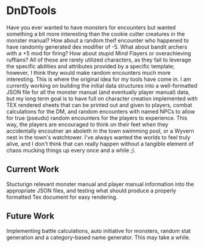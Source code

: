 # DnDTools
Have you ever wanted to have monsters for encounters but wanted something a bit more interesting than the cookie cutter creatures in the monster manual? How about a random theif encounter who happened to have randomly generated dex modifier of -5. What about bandit archers with a +5 mod for firing? How about stupid Mind Flayers or overachieving ruffians? All of these are rarely utilized characters, as they fail to leverage the specific abilities and attributes provided by a specific template; however, I think they would make random encounters much more interesting. This is where the original idea for my tools have come in. I am currently working on building the initial data structures into a well-formatted JSON file for all the monster manual (and eventually player manual) data, but my long term goal is to have full on character creation implemented with TEX rendered sheets that can be printed out and given to players, combat calculations for the DM, and random encounters with named NPCs to allow for true (pseudo) random encounters for the players to experience. This way, the players are encouraged to think on their feet when they accidentally encoutner an aboleth in the town swimming pool, or a Wyvern nest in the town's watchtower. I've always wanted the worlds to feel truly alive, and I don't think that can really happen without a tangible element of chaos mucking things up every once and a while ;).

## Current Work
Stucturign relevant monster manual and player manual information into the appropriate JSON files, and testing what should produce a properly formatted Tex document for easy rendering.

## Future Work
Implementing battle calculations, auto initiative for monsters, random stat generation and a category-based name generator. This may take a while.
